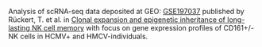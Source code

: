 Analysis of scRNA-seq data deposited at GEO: <a href="https://www.ncbi.nlm.nih.gov/geo/query/acc.cgi?acc=GSE197037">GSE197037</a> published by Rückert, T. et al. in <a href= https://doi.org/10.1038/s41590-022-01327-7>Clonal expansion and epigenetic inheritance of long-lasting NK cell memory</a> with focus on gene expression profiles of CD161+/- NK cells in HCMV+ and HMCV-individuals.
